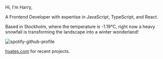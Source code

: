 Hi, I'm Harry,

A Frontend Developer with expertise in JavaScript, TypeScript, and React.

<!-- WEATHER_START -->
Based in Stockholm, where the temperature is -1.19°C, right now a heavy snowfall is transforming the landscape into a winter wonderland!
<!-- WEATHER_END -->

<p align="left">
  <a>
    <img src="https://spotify-github-profile.vercel.app/api/view?uid=bigbello&cover_image=true&theme=natemoo-re&show_offline=true&background_color=121212&interchange=false&bar_color=53b14f&bar_color_cover=false" alt="spotify-github-profile">
  </a>
</p>

[hyates.com](http://hyates.com) for recent projects.




